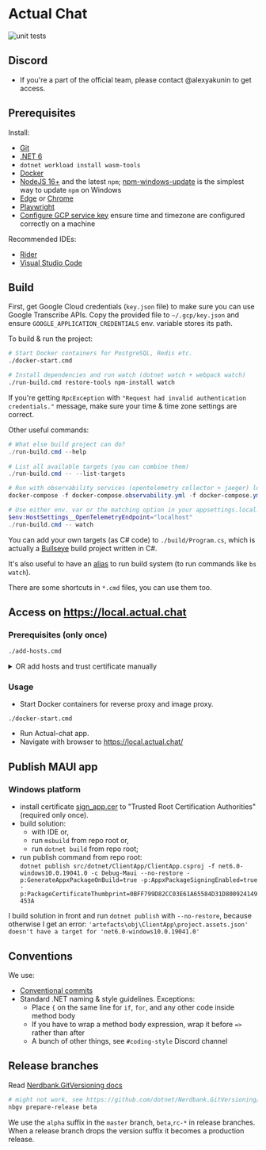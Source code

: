 # Actual Chat

![unit tests](https://github.com/Actual-Chat/actual-chat/actions/workflows/unit-tests.yml/badge.svg)

## Discord

- If you're a part of the official team, please contact @alexyakunin to get access.

## Prerequisites

Install:
- [Git](https://git-scm.com/downloads)
- [.NET 6](https://dotnet.microsoft.com/download/dotnet/6.0)
- `dotnet workload install wasm-tools`  
- [Docker](https://www.docker.com/get-started)
- [NodeJS 16+](https://nodejs.org/en/) and the latest `npm`;
  [npm-windows-update](https://www.npmjs.com/package/npm-windows-upgrade)
  is the simplest way to update `npm` on Windows
- [Edge](https://www.microsoft.com/en-us/edge#platform)
  or [Chrome](https://chromeenterprise.google/browser/download/)
- [Playwright](https://playwright.dev/docs/intro/#installation)
- [Configure GCP service key](https://www.notion.so/actual-chat/GCP-service-keys-d4cbb93a014644fba636e35aad45f94d)
  ensure time and timezone are configured correctly on a machine

Recommended IDEs:
- [Rider](https://www.jetbrains.com/rider/)
- [Visual Studio Code](https://code.visualstudio.com/)

## Build

First, get Google Cloud credentials (`key.json` file) to make sure you can use Google Transcribe APIs. Copy the provided file to `~/.gcp/key.json` and ensure `GOOGLE_APPLICATION_CREDENTIALS` env. variable stores its path.

To build & run the project:

```bash
# Start Docker containers for PostgreSQL, Redis etc.
./docker-start.cmd

# Install dependencies and run watch (dotnet watch + webpack watch)
./run-build.cmd restore-tools npm-install watch
```

If you're getting `RpcException` with 
`"Request had invalid authentication credentials."` message,
make sure your time & time zone settings are correct.

Other useful commands:

```powershell
# What else build project can do?
./run-build.cmd --help
 
# List all available targets (you can combine them)
./run-build.cmd -- --list-targets

# Run with observability services (opentelemetry collector + jaeger) locally:
docker-compose -f docker-compose.observability.yml -f docker-compose.yml up

# Use either env. var or the matching option in your appsettings.local.json
$env:HostSettings__OpenTelemetryEndpoint="localhost"
./run-build.cmd -- watch
```

You can add your own targets (as C# code) to `./build/Program.cs`, which is actually a [Bullseye](https://github.com/adamralph/bullseye) build project written in C#.

It's also useful to have an [alias](https://github.com/vchirikov/dotfiles/blob/7f280e9287ceba6fd508577fb0665fc19e4d9b29/Microsoft.PowerShell_profile.ps1#L231-L249) to run build system (to run commands like `bs watch`).

There are some shortcuts in `*.cmd` files, you can use them too.  

## Access on https://local.actual.chat
### Prerequisites (only once)
```bash
./add-hosts.cmd
```
<details>
    <summary>OR add hosts and trust certificate manually</summary>

- Add line with ```local.actual.host``` aliases to [Hosts file](https://www.howtogeek.com/howto/27350/beginner-geek-how-to-edit-your-hosts-file/).
 ```
 127.0.0.1  local.actual.chat media.local.actual.chat cdn.local.actual.chat
 ```
 - Import certificate [local.actual.chat.crt](./.config/local.actual.chat/ssl/local.actual.chat.crt) to "Trusted Root Certification Authorities". You can do it with [Microsoft Management Console](https://www.thesslstore.com/knowledgebase/ssl-install/how-to-import-intermediate-root-certificates-using-mmc/#import-root-certificate-using-mmc12/) or [Chrome](https://www.pico.net/kb/how-do-you-get-chrome-to-accept-a-self-signed-certificate/).

</details>

### Usage
 - Start Docker containers for reverse proxy and image proxy.
```
./docker-start.cmd
 ```
 - Run Actual-chat app.
 - Navigate with browser to https://local.actual.chat/

## Publish MAUI app
### Windows platform
- install certificate [sign_app.cer](./.config/maui/sign_app.cer) to "Trusted Root Certification Authorities" (required only once).
- build solution:
  - with IDE or,
  - run `msbuild` from repo root or,
  - run `dotnet build` from repo root;
- run publish command from repo root:<br>
  `dotnet publish src/dotnet/ClientApp/ClientApp.csproj -f net6.0-windows10.0.19041.0 -c Debug-Maui --no-restore -p:GenerateAppxPackageOnBuild=true -p:AppxPackageSigningEnabled=true -p:PackageCertificateThumbprint=0BFF799D82CC03E61A65584D31D800924149453A`

I build solution in front and run `dotnet publish` with `--no-restore`, because otherwise I get an error:
`'artefacts\obj\ClientApp\project.assets.json' doesn't have a target for 'net6.0-windows10.0.19041.0'`

## Conventions

We use:
- [Conventional commits](https://www.conventionalcommits.org/en/v1.0.0/)
- Standard .NET naming & style guidelines. Exceptions:
    - Place `{` on the same line for `if`, `for`, and
      any other code inside method body
    - If you have to wrap a method body expression,
      wrap it before `=>` rather than after
    - A bunch of other things, see `#coding-style` Discord channel

## Release branches

Read [Nerdbank.GitVersioning docs](https://github.com/dotnet/Nerdbank.GitVersioning/blob/master/doc/nbgv-cli.md)  

```bash
# might not work, see https://github.com/dotnet/Nerdbank.GitVersioning/issues/685
nbgv prepare-release beta
```

We use the `alpha` suffix in the `master` branch, `beta`,`rc-*` in release branches. When a release branch drops the version suffix it becomes a production release.
